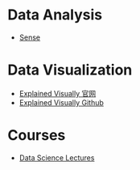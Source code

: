 # Data Analysis
- [Sense](https://sense.io/)


# Data Visualization
- [Explained Visually 官网](http://setosa.io/ev/)
- [Explained Visually Github](https://github.com/vicapow/explained-visually)

# Courses
- [Data Science Lectures](https://sites.google.com/site/datascience15/lectures)
